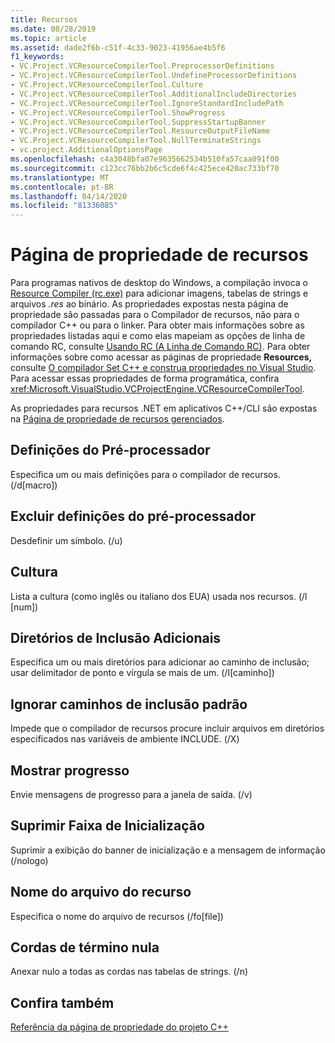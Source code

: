 ```yaml
---
title: Recursos
ms.date: 08/28/2019
ms.topic: article
ms.assetid: dade2f6b-c51f-4c33-9023-41956ae4b5f6
f1_keywords:
- VC.Project.VCResourceCompilerTool.PreprocessorDefinitions
- VC.Project.VCResourceCompilerTool.UndefineProcessorDefinitions
- VC.Project.VCResourceCompilerTool.Culture
- VC.Project.VCResourceCompilerTool.AdditionalIncludeDirectories
- VC.Project.VCResourceCompilerTool.IgnoreStandardIncludePath
- VC.Project.VCResourceCompilerTool.ShowProgress
- VC.Project.VCResourceCompilerTool.SuppressStartupBanner
- VC.Project.VCResourceCompilerTool.ResourceOutputFileName
- VC.Project.VCResourceCompilerTool.NullTerminateStrings
- vc.project.AdditionalOptionsPage
ms.openlocfilehash: c4a3048bfa07e9635662534b510fa57caa091f00
ms.sourcegitcommit: c123cc76bb2b6c5cde6f4c425ece420ac733bf70
ms.translationtype: MT
ms.contentlocale: pt-BR
ms.lasthandoff: 04/14/2020
ms.locfileid: "81336085"
---
```

# <a name="resources-property-page"></a>Página de propriedade de recursos

Para programas nativos de desktop do Windows, a compilação invoca o [Resource Compiler (rc.exe)](/windows/win32/menurc/resource-compiler) para adicionar imagens, tabelas de strings e arquivos *.res* ao binário. As propriedades expostas nesta página de propriedade são passadas para o Compilador de recursos, não para o compilador C++ ou para o linker. Para obter mais informações sobre as propriedades listadas aqui e como elas mapeiam as opções de linha de comando RC, consulte [Usando RC (A Linha de Comando RC)](/windows/win32/menurc/using-rc-the-rc-command-line-). Para obter informações sobre como acessar as páginas de propriedade **Resources,** consulte [O compilador Set C++ e construa propriedades no Visual Studio](../working-with-project-properties.md). Para acessar essas propriedades de forma programática, confira <xref:Microsoft.VisualStudio.VCProjectEngine.VCResourceCompilerTool>.

As propriedades para recursos .NET em aplicativos C++/CLI são expostas na [Página de propriedade de recursos gerenciados](managed-resources-property-page.md).

## <a name="preprocessor-definitions"></a>Definições do Pré-processador

Especifica um ou mais definições para o compilador de recursos. (/d[macro])

## <a name="undefine-preprocessor-definitions"></a>Excluir definições do pré-processador

Desdefinir um símbolo. (/u)

## <a name="culture"></a>Cultura

Lista a cultura (como inglês ou italiano dos EUA) usada nos recursos. (/l [num])

## <a name="additional-include-directories"></a>Diretórios de Inclusão Adicionais

Especifica um ou mais diretórios para adicionar ao caminho de inclusão; usar delimitador de ponto e vírgula se mais de um. (/I[caminho])

## <a name="ignore-standard-include-paths"></a>Ignorar caminhos de inclusão padrão

Impede que o compilador de recursos procure incluir arquivos em diretórios especificados nas variáveis de ambiente INCLUDE. (/X)

## <a name="show-progress"></a>Mostrar progresso

Envie mensagens de progresso para a janela de saída. (/v)

## <a name="suppress-startup-banner"></a>Suprimir Faixa de Inicialização

Suprimir a exibição do banner de inicialização e a mensagem de informação (/nologo)

## <a name="resource-file-name"></a>Nome do arquivo do recurso

Especifica o nome do arquivo de recursos (/fo[file])

## <a name="null-terminate-strings"></a>Cordas de término nula

Anexar nulo a todas as cordas nas tabelas de strings. (/n)

## <a name="see-also"></a>Confira também

[Referência da página de propriedade do projeto C++](property-pages-visual-cpp.md)
